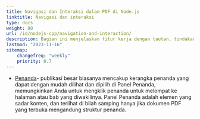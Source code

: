 ```yaml
---
title: Navigasi dan Interaksi dalam PDF di Node.js
linktitle: Navigasi dan interaksi
type: docs
weight: 80
url: /id/nodejs-cpp/navigation-and-interaction/
description: Bagian ini menjelaskan fitur kerja dengan tautan, tindakan, dan penanda dalam Node.js.
lastmod: "2023-11-16"
sitemap:
    changefreq: "weekly"
    priority: 0.7
---
```


- [Penanda](/pdf/id/nodejs-cpp/bookmark/)- publikasi besar biasanya mencakup kerangka penanda yang dapat dengan mudah dilihat dan dipilih di Panel Penanda, memungkinkan Anda untuk mengklik penanda untuk melompat ke halaman atau bab yang diwakilinya. Panel Penanda adalah elemen yang sadar konten, dan terlihat di bilah samping hanya jika dokumen PDF yang terbuka mengandung struktur penanda.